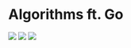 # Algorithms ft. Go

[![](https://img.shields.io/badge/Easy-green)](https://github.com/tungnt76/hackerrank/tree/main/easy) [![](https://img.shields.io/badge/Medium-yellow)](https://github.com/tung76/hackerrank/tree/main/medium) [![](https://img.shields.io/badge/Hard-red)](https://github.com/tung76/hackerrank/tree/main/hard)
